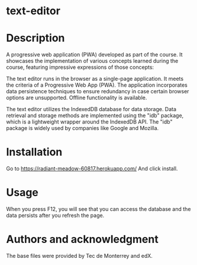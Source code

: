 # text-editor

# Description

A progressive web application (PWA) developed as part of the course. It showcases the implementation of various concepts learned during the course, featuring impressive expressions of those concepts:

The text editor runs in the browser as a single-page application.
It meets the criteria of a Progressive Web App (PWA).
The application incorporates data persistence techniques to ensure redundancy in case certain browser options are unsupported.
Offline functionality is available.

The text editor utilizes the IndexedDB database for data storage.
Data retrieval and storage methods are implemented using the "idb" package, which is a lightweight wrapper around the IndexedDB API.
The "idb" package is widely used by companies like Google and Mozilla.

# Installation

Go to https://radiant-meadow-60817.herokuapp.com/
And click install.

# Usage

When you press F12, you will see that you can access the database and the data persists after you refresh the page.

# Authors and acknowledgment

The base files were provided by Tec de Monterrey and edX.
